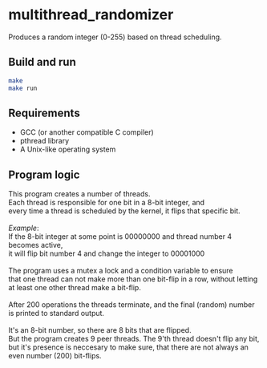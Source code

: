 # multithread_randomizer
Produces a random integer (0-255) based on thread scheduling.

## Build and run
```bash
make
make run
```
## Requirements

- GCC (or another compatible C compiler)
- pthread library
- A Unix-like operating system


## Program logic ###
This program creates a number of threads.<br>
Each thread is responsible for one bit in a 8-bit integer, and <br>
every time a thread is scheduled by the kernel, it flips that specific bit.<br>
<br>
_Example_:<br>
If the 8-bit integer at some point is 00000000 and thread number 4 becomes active,<br>
it will flip bit number 4 and change the integer to 00001000<br>
<br>
The program uses a mutex a lock and a condition variable to ensure<br>
that one thread can not make more than one bit-flip in a row, without letting<br>
at least one other thread make a bit-flip.<br>
<br>
After 200 operations the threads terminate, and the final (random) number<br>is printed to standard output.<br>
<br>
It's an 8-bit number, so there are 8 bits that are flipped.<br>
But the program creates 9 peer threads. The 9'th thread doesn't flip any bit,<br>
but it's presence is neccesary to make sure, that there are not always an<br>
even number (200) bit-flips.
